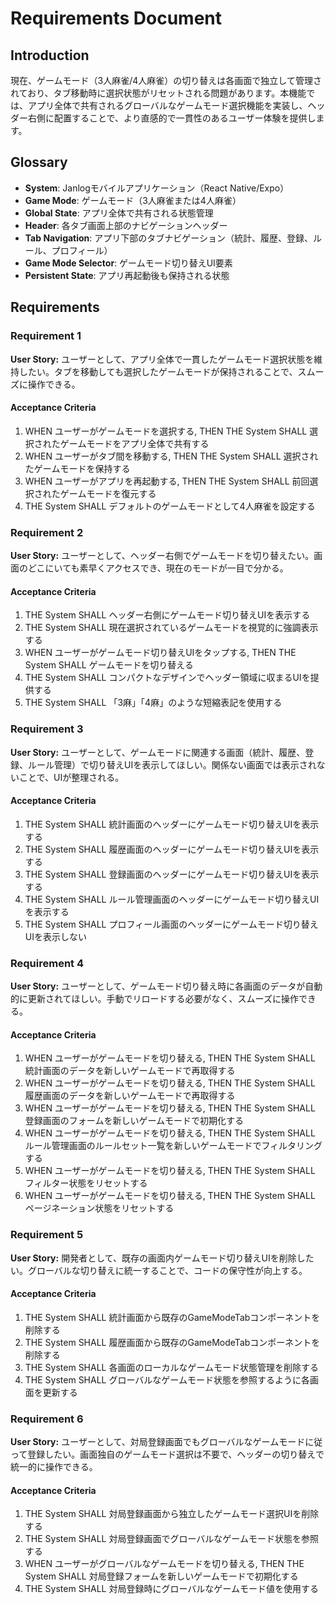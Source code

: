 # Requirements Document

## Introduction

現在、ゲームモード（3人麻雀/4人麻雀）の切り替えは各画面で独立して管理されており、タブ移動時に選択状態がリセットされる問題があります。本機能では、アプリ全体で共有されるグローバルなゲームモード選択機能を実装し、ヘッダー右側に配置することで、より直感的で一貫性のあるユーザー体験を提供します。

## Glossary

- **System**: Janlogモバイルアプリケーション（React Native/Expo）
- **Game Mode**: ゲームモード（3人麻雀または4人麻雀）
- **Global State**: アプリ全体で共有される状態管理
- **Header**: 各タブ画面上部のナビゲーションヘッダー
- **Tab Navigation**: アプリ下部のタブナビゲーション（統計、履歴、登録、ルール、プロフィール）
- **Game Mode Selector**: ゲームモード切り替えUI要素
- **Persistent State**: アプリ再起動後も保持される状態

## Requirements

### Requirement 1

**User Story:** ユーザーとして、アプリ全体で一貫したゲームモード選択状態を維持したい。タブを移動しても選択したゲームモードが保持されることで、スムーズに操作できる。

#### Acceptance Criteria

1. WHEN ユーザーがゲームモードを選択する, THEN THE System SHALL 選択されたゲームモードをアプリ全体で共有する
2. WHEN ユーザーがタブ間を移動する, THEN THE System SHALL 選択されたゲームモードを保持する
3. WHEN ユーザーがアプリを再起動する, THEN THE System SHALL 前回選択されたゲームモードを復元する
4. THE System SHALL デフォルトのゲームモードとして4人麻雀を設定する

### Requirement 2

**User Story:** ユーザーとして、ヘッダー右側でゲームモードを切り替えたい。画面のどこにいても素早くアクセスでき、現在のモードが一目で分かる。

#### Acceptance Criteria

1. THE System SHALL ヘッダー右側にゲームモード切り替えUIを表示する
2. THE System SHALL 現在選択されているゲームモードを視覚的に強調表示する
3. WHEN ユーザーがゲームモード切り替えUIをタップする, THEN THE System SHALL ゲームモードを切り替える
4. THE System SHALL コンパクトなデザインでヘッダー領域に収まるUIを提供する
5. THE System SHALL 「3麻」「4麻」のような短縮表記を使用する

### Requirement 3

**User Story:** ユーザーとして、ゲームモードに関連する画面（統計、履歴、登録、ルール管理）で切り替えUIを表示してほしい。関係ない画面では表示されないことで、UIが整理される。

#### Acceptance Criteria

1. THE System SHALL 統計画面のヘッダーにゲームモード切り替えUIを表示する
2. THE System SHALL 履歴画面のヘッダーにゲームモード切り替えUIを表示する
3. THE System SHALL 登録画面のヘッダーにゲームモード切り替えUIを表示する
4. THE System SHALL ルール管理画面のヘッダーにゲームモード切り替えUIを表示する
5. THE System SHALL プロフィール画面のヘッダーにゲームモード切り替えUIを表示しない

### Requirement 4

**User Story:** ユーザーとして、ゲームモード切り替え時に各画面のデータが自動的に更新されてほしい。手動でリロードする必要がなく、スムーズに操作できる。

#### Acceptance Criteria

1. WHEN ユーザーがゲームモードを切り替える, THEN THE System SHALL 統計画面のデータを新しいゲームモードで再取得する
2. WHEN ユーザーがゲームモードを切り替える, THEN THE System SHALL 履歴画面のデータを新しいゲームモードで再取得する
3. WHEN ユーザーがゲームモードを切り替える, THEN THE System SHALL 登録画面のフォームを新しいゲームモードで初期化する
4. WHEN ユーザーがゲームモードを切り替える, THEN THE System SHALL ルール管理画面のルールセット一覧を新しいゲームモードでフィルタリングする
5. WHEN ユーザーがゲームモードを切り替える, THEN THE System SHALL フィルター状態をリセットする
6. WHEN ユーザーがゲームモードを切り替える, THEN THE System SHALL ページネーション状態をリセットする

### Requirement 5

**User Story:** 開発者として、既存の画面内ゲームモード切り替えUIを削除したい。グローバルな切り替えに統一することで、コードの保守性が向上する。

#### Acceptance Criteria

1. THE System SHALL 統計画面から既存のGameModeTabコンポーネントを削除する
2. THE System SHALL 履歴画面から既存のGameModeTabコンポーネントを削除する
3. THE System SHALL 各画面のローカルなゲームモード状態管理を削除する
4. THE System SHALL グローバルなゲームモード状態を参照するように各画面を更新する

### Requirement 6

**User Story:** ユーザーとして、対局登録画面でもグローバルなゲームモードに従って登録したい。画面独自のゲームモード選択は不要で、ヘッダーの切り替えで統一的に操作できる。

#### Acceptance Criteria

1. THE System SHALL 対局登録画面から独立したゲームモード選択UIを削除する
2. THE System SHALL 対局登録画面でグローバルなゲームモード状態を参照する
3. WHEN ユーザーがグローバルなゲームモードを切り替える, THEN THE System SHALL 対局登録フォームを新しいゲームモードで初期化する
4. THE System SHALL 対局登録時にグローバルなゲームモード値を使用する
